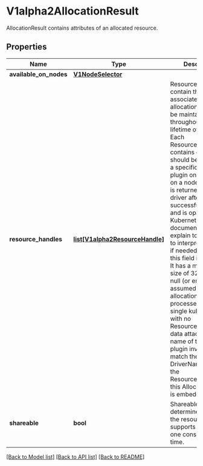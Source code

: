 # V1alpha2AllocationResult

AllocationResult contains attributes of an allocated resource.
## Properties
Name | Type | Description | Notes
------------ | ------------- | ------------- | -------------
**available_on_nodes** | [**V1NodeSelector**](V1NodeSelector.md) |  | [optional] 
**resource_handles** | [**list[V1alpha2ResourceHandle]**](V1alpha2ResourceHandle.md) | ResourceHandles contain the state associated with an allocation that should be maintained throughout the lifetime of a claim. Each ResourceHandle contains data that should be passed to a specific kubelet plugin once it lands on a node. This data is returned by the driver after a successful allocation and is opaque to Kubernetes. Driver documentation may explain to users how to interpret this data if needed.  Setting this field is optional. It has a maximum size of 32 entries. If null (or empty), it is assumed this allocation will be processed by a single kubelet plugin with no ResourceHandle data attached. The name of the kubelet plugin invoked will match the DriverName set in the ResourceClaimStatus this AllocationResult is embedded in. | [optional] 
**shareable** | **bool** | Shareable determines whether the resource supports more than one consumer at a time. | [optional] 

[[Back to Model list]](../README.md#documentation-for-models) [[Back to API list]](../README.md#documentation-for-api-endpoints) [[Back to README]](../README.md)


